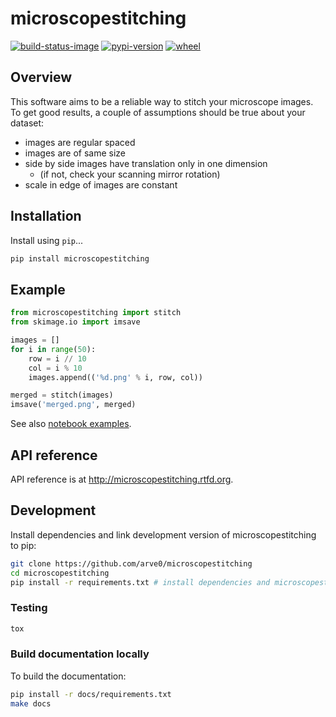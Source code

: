 # microscopestitching

[![build-status-image]][travis]
[![pypi-version]][pypi]
[![wheel]][pypi]

## Overview

This software aims to be a reliable way to stitch your microscope images. To
get good results, a couple of assumptions should be true about your dataset:

- images are regular spaced
- images are of same size
- side by side images have translation only in one dimension
  - (if not, check your scanning mirror rotation)
- scale in edge of images are constant

## Installation

Install using `pip`...

```bash
pip install microscopestitching
```

## Example
```python
from microscopestitching import stitch
from skimage.io import imsave

images = []
for i in range(50):
    row = i // 10
    col = i % 10
    images.append(('%d.png' % i, row, col))

merged = stitch(images)
imsave('merged.png', merged)
```

See also [notebook examples](http://nbviewer.ipython.org/github/arve0/microscopestitching/blob/master/notebooks/).

## API reference

API reference is at http://microscopestitching.rtfd.org.

## Development
Install dependencies and link development version of microscopestitching to pip:
```bash
git clone https://github.com/arve0/microscopestitching
cd microscopestitching
pip install -r requirements.txt # install dependencies and microscopestitching-package
```

### Testing
```bash
tox
```

### Build documentation locally
To build the documentation:
```bash
pip install -r docs/requirements.txt
make docs
```



[build-status-image]: https://secure.travis-ci.org/arve0/microscopestitching.png?branch=master
[travis]: http://travis-ci.org/arve0/microscopestitching?branch=master
[pypi-version]: https://img.shields.io/pypi/v/microscopestitching.svg
[pypi]: https://pypi.python.org/pypi/microscopestitching
[wheel]: https://img.shields.io/pypi/wheel/microscopestitching.svg
